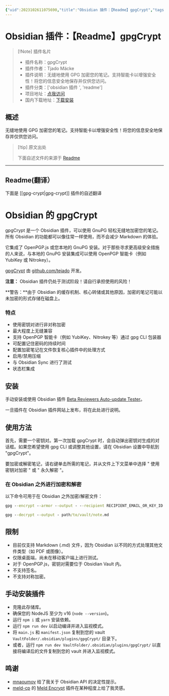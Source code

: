 ```yaml
---
{"uid":2023102611075690,"title":"Obsidian 插件：【Readme】gpgCrypt","tags":["obsidian插件","readme"],"description":"无缝地使用GPG加密您的笔记。支持智能卡以增强安全性！将您的信息安全地保存并仅供您访问。","author":"AI","type":"readme","draft":false,"editable":false,"modified":20230101000000,"dg-publish":true,"permalink":"/lake-of-knowledge/10-obsidian/obsidian/readme/gpg-crypt-readme/","dgPassFrontmatter":true}
---
```



# Obsidian 插件：【Readme】gpgCrypt

> [!Note] 插件名片
> - 插件名称：gpgCrypt
> - 插件作者：Tjado Mäcke
> - 插件说明：无缝地使用 GPG 加密您的笔记。支持智能卡以增强安全性！将您的信息安全地保存并仅供您访问。
> - 插件分类：['obsidian 插件 ', 'readme']
> - 项目地址：[点我访问](https://github.com/tejado/obsidian-gpgCrypt)
> - 国内下载地址：[下载安装](https://pkmer.cn/products/plugin/pluginMarket/?gpg-crypt)

## 概述

无缝地使用 GPG 加密您的笔记。支持智能卡以增强安全性！将您的信息安全地保存并仅供您访问。

> [!tip] 原文出处
>
>下面自述文件的来源于 [Readme](https://ghproxy.net/https://raw.githubusercontent.com/tejado/obsidian-gpgCrypt/main/README.md)
>

---

## Readme(翻译）

下面是 [[gpg-crypt\|gpg-crypt]] 插件的自述翻译

# Obsidian 的 gpgCrypt

gpgCrypt 是一个 Obsidian 插件，可以使用 GnuPG 轻松无缝地加密您的笔记。所有 Obsidian 的功能都可以像往常一样使用，而不会减少 Markdown 的体验。

它集成了 OpenPGP.js 或您本地的 GnuPG 安装。对于那些寻求更高级安全措施的人来说，与本地的 GnuPG 安装集成可以使用 OpenPGP 智能卡（例如 YubiKey 或 Nitrokey）。

[gpgCrypt](https://github.com/tejado/obsidian-gpgCrypt) 由 [github.com/tejado](https://github.com/tejado) 开发。

**注意：** Obsidian 插件仍处于测试阶段！请自行承担使用的风险！

**警告：**由于 Obsidian 的缓存机制、核心转储或其他原因，加密的笔记可能以未加密的形式存储在磁盘上。

### 特点

- 使用密钥对进行非对称加密
- 最大程度上无缝兼容
- 支持 OpenPGP 智能卡（例如 YubiKey、Nitrokey 等）通过 gpg CLI 包装器
- 可配置记住密码的持续时间
- 配置加密笔记在文件恢复核心插件中的处理方式
- 启用/禁用压缩
- 与 Obsidian Sync 进行了测试
- 状态栏集成

## 安装

手动安装或使用 Obsidian 插件 [Beta Reviewers Auto-update Tester](https://github.com/TfTHacker/obsidian42-brat)。

一旦插件在 Obsidian 插件网站上发布，将在此处进行说明。

## 使用方法

首先，需要一个密钥对。第一次加载 gpgCrypt 时，会自动弹出密钥对生成的对话框。如果您希望使用 gpg CLI 或调整其他设置，请在 Obsidian 设置中导航到 "gpgCrypt"。

要加密或解密笔记，请右键单击所需的笔记，并从文件上下文菜单中选择 " 使用密钥对加密 " 或 " 永久解密 "。

### 在 Obsidian 之外进行加密和解密

以下命令可用于在 Obsidian 之外加密/解密文件：

```cmd
gpg --encrypt --armor --output - --recipient RECIPIENT_EMAIL_OR_KEY_ID path/to/vault/note.md
```

```cmd
gpg --decrypt --output - path/to/vault/note.md
```

## 限制

- 目前仅支持 Markdown (.md) 文件，因为 Obsidian 以不同的方式处理其他文件类型（如 PDF 或图像）。
- 仅限桌面端，尚未在移动客户端上进行测试。
- 对于 OpenPGP.js，密钥对需要位于 Obsidian Vault 内。
- 不支持签名。
- 不支持对称加密。

## 手动安装插件

- 克隆此存储库。
- 确保您的 NodeJS 至少为 v16 (`node --version`)。
- 运行 `npm i` 或 `yarn` 安装依赖。
- 运行 `npm run dev` 以启动编译并进入监视模式。
- 将 `main.js` 和 `manifest.json` 复制到您的 vault `VaultFolder/.obsidian/plugins/gpgCrypt/` 目录下。
- 或者，运行 `npm run dev VaultFolder/.obsidian/plugins/gpgCrypt/` 以直接将编译后的文件复制到您的 vault 并进入监视模式。

## 鸣谢

- [mnaoumov](https://github.com/mnaoumov) 给了我关于 Obsidian API 的决定性提示。
- [meld-cp](https://github.com/meld-cp) 的 [Meld Encrypt](https://github.com/meld-cp/obsidian-encrypt) 插件在某种程度上给了我灵感。



